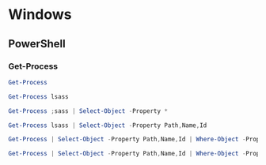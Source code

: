 # Windows
## PowerShell
### Get-Process
```PowerShell
Get-Process
```
```PowerShell
Get-Process lsass
```
```PowerShell
Get-Process ;sass | Select-Object -Property *
```
```PowerShell
Get-Process lsass | Select-Object -Property Path,Name,Id
```
```PowerShell
Get-Process | Select-Object -Property Path,Name,Id | Where-Object -Property Name -eq explorer
```
```PowerShell
Get-Process | Select-Object -Property Path,Name,Id | Where-Object -Property Path -like "*temp*"
```

